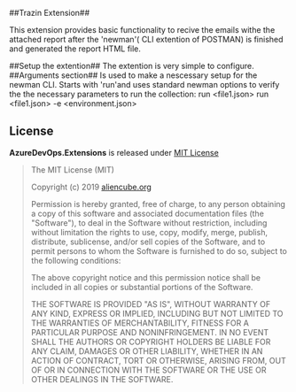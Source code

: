 ##Trazin Extension##

This extension provides basic functionality to recive the emails withe the attached report after the 'newman'( CLI extention of POSTMAN) is finished and generated the report HTML file.

##Setup the extention##
The extention is very simple to configure. 
##Arguments section##
Is used to make a nescessary setup for the newman CLI. 
Starts with 'run'and uses standard newman options to verify the the necessary parameters to run the collection:
run <file1.json> 
run <file1.json> -e <environment.json> 


## License ##

**AzureDevOps.Extensions** is released under [MIT License](http://opensource.org/licenses/MIT)

> The MIT License (MIT)
>
> Copyright (c) 2019 [aliencube.org](https://aliencube.org)
> 
> Permission is hereby granted, free of charge, to any person obtaining a copy of this software and associated documentation files (the "Software"), to deal in the Software without restriction, including without limitation the rights to use, copy, modify, merge, publish, distribute, sublicense, and/or sell copies of the Software, and to permit persons to whom the Software is furnished to do so, subject to the following conditions:
> 
> The above copyright notice and this permission notice shall be included in all copies or substantial portions of the Software.
> 
> THE SOFTWARE IS PROVIDED "AS IS", WITHOUT WARRANTY OF ANY KIND, EXPRESS OR IMPLIED, INCLUDING BUT NOT LIMITED TO THE WARRANTIES OF MERCHANTABILITY, FITNESS FOR A PARTICULAR PURPOSE AND NONINFRINGEMENT. IN NO EVENT SHALL THE AUTHORS OR COPYRIGHT HOLDERS BE LIABLE FOR ANY CLAIM, DAMAGES OR OTHER LIABILITY, WHETHER IN AN ACTION OF CONTRACT, TORT OR OTHERWISE, ARISING FROM, OUT OF OR IN CONNECTION WITH THE SOFTWARE OR THE USE OR OTHER DEALINGS IN THE SOFTWARE.
